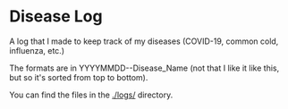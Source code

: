 # Disease Log
A log that I made to keep track of my diseases (COVID-19, common cold, influenza, etc.)

The formats are in YYYYMMDD--Disease_Name (not that I like it like this, but so it's sorted from top to bottom).

You can find the files in the [./logs/](./logs/) directory.
